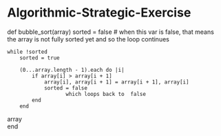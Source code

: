 # Algorithmic-Strategic-Exercise


def bubble_sort(array)
    sorted = false  # when this var is false, that means the array is not fully sorted yet and so the loop continues

    while !sorted       
        sorted = true  
        
        (0...array.length - 1).each do |i| 
            if array[i] > array[i + 1]     
                array[i], array[i + 1] = array[i + 1], array[i]  
                sorted = false          
					   which loops back to  false
            end                                                     
        end

   array  
end
